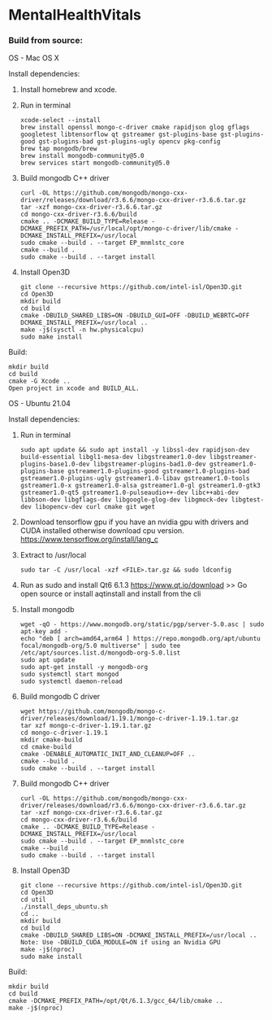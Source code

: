 # MentalHealthVitals

### Build from source:
OS - Mac OS X

Install dependencies:
1. Install homebrew and xcode.
2. Run in terminal
   
       xcode-select --install
       brew install openssl mongo-c-driver cmake rapidjson glog gflags googletest libtensorflow qt gstreamer gst-plugins-base gst-plugins-good gst-plugins-bad gst-plugins-ugly opencv pkg-config
       brew tap mongodb/brew
       brew install mongodb-community@5.0
       brew services start mongodb-community@5.0
3. Build mongodb C++ driver
       
       curl -OL https://github.com/mongodb/mongo-cxx-driver/releases/download/r3.6.6/mongo-cxx-driver-r3.6.6.tar.gz
       tar -xzf mongo-cxx-driver-r3.6.6.tar.gz
       cd mongo-cxx-driver-r3.6.6/build
       cmake .. -DCMAKE_BUILD_TYPE=Release -DCMAKE_PREFIX_PATH=/usr/local/opt/mongo-c-driver/lib/cmake -DCMAKE_INSTALL_PREFIX=/usr/local
       sudo cmake --build . --target EP_mnmlstc_core
       cmake --build .
       sudo cmake --build . --target install
4. Install Open3D
 
       git clone --recursive https://github.com/intel-isl/Open3D.git
       cd Open3D
       mkdir build
       cd build
       cmake -DBUILD_SHARED_LIBS=ON -DBUILD_GUI=OFF -DBUILD_WEBRTC=OFF DCMAKE_INSTALL_PREFIX=/usr/local ..
       make -j$(sysctl -n hw.physicalcpu)
       sudo make install

Build:

    mkdir build 
    cd build
    cmake -G Xcode ..
    Open project in xcode and BUILD_ALL.


OS - Ubuntu 21.04

Install dependencies:
1. Run in terminal
       
       sudo apt update && sudo apt install -y libssl-dev rapidjson-dev build-essential libgl1-mesa-dev libgstreamer1.0-dev libgstreamer-plugins-base1.0-dev libgstreamer-plugins-bad1.0-dev gstreamer1.0-plugins-base gstreamer1.0-plugins-good gstreamer1.0-plugins-bad gstreamer1.0-plugins-ugly gstreamer1.0-libav gstreamer1.0-tools gstreamer1.0-x gstreamer1.0-alsa gstreamer1.0-gl gstreamer1.0-gtk3 gstreamer1.0-qt5 gstreamer1.0-pulseaudio++-dev libc++abi-dev libbson-dev libgflags-dev libgoogle-glog-dev libgmock-dev libgtest-dev libopencv-dev curl cmake git wget
2. Download tensorflow gpu if you have an nvidia gpu with drivers and CUDA installed otherwise download cpu version.
   https://www.tensorflow.org/install/lang_c
3. Extract to /usr/local 

       sudo tar -C /usr/local -xzf <FILE>.tar.gz && sudo ldconfig
4. Run as sudo and install Qt6 6.1.3 https://www.qt.io/download >> Go open source or install aqtinstall and install from the cli
5. Install mongodb

       wget -qO - https://www.mongodb.org/static/pgp/server-5.0.asc | sudo apt-key add -
       echo "deb [ arch=amd64,arm64 ] https://repo.mongodb.org/apt/ubuntu focal/mongodb-org/5.0 multiverse" | sudo tee /etc/apt/sources.list.d/mongodb-org-5.0.list
       sudo apt update
       sudo apt-get install -y mongodb-org
       sudo systemctl start mongod
       sudo systemctl daemon-reload
6. Build mongodb C driver
   
       wget https://github.com/mongodb/mongo-c-driver/releases/download/1.19.1/mongo-c-driver-1.19.1.tar.gz
       tar xzf mongo-c-driver-1.19.1.tar.gz
       cd mongo-c-driver-1.19.1
       mkdir cmake-build
       cd cmake-build
       cmake -DENABLE_AUTOMATIC_INIT_AND_CLEANUP=OFF ..
       cmake --build .
       sudo cmake --build . --target install
7. Build mongodb C++ driver

       curl -OL https://github.com/mongodb/mongo-cxx-driver/releases/download/r3.6.6/mongo-cxx-driver-r3.6.6.tar.gz
       tar -xzf mongo-cxx-driver-r3.6.6.tar.gz
       cd mongo-cxx-driver-r3.6.6/build
       cmake .. -DCMAKE_BUILD_TYPE=Release -DCMAKE_INSTALL_PREFIX=/usr/local
       sudo cmake --build . --target EP_mnmlstc_core
       cmake --build .
       sudo cmake --build . --target install
8. Install Open3D
       
       git clone --recursive https://github.com/intel-isl/Open3D.git
       cd Open3D
       cd util
       ./install_deps_ubuntu.sh
       cd ..
       mkdir build
       cd build
       cmake -DBUILD_SHARED_LIBS=ON -DCMAKE_INSTALL_PREFIX=/usr/local .. 
       Note: Use -DBUILD_CUDA_MODULE=ON if using an Nvidia GPU
       make -j$(nproc)
       sudo make install

Build:

    mkdir build 
    cd build
    cmake -DCMAKE_PREFIX_PATH=/opt/Qt/6.1.3/gcc_64/lib/cmake ..
    make -j$(nproc)
